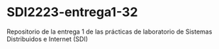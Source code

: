 # SDI2223-entrega1-32
Repositorio de la entrega 1 de las prácticas de laboratorio de Sistemas Distribuidos e Internet (SDI)
